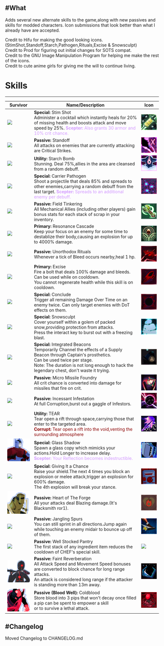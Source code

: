 #What
---
Adds several new alternate skills to the game,along with new passives and skills for modded characters.
Icon submissions that look better than what I already have are accepted.

Credit to Hifu for making the good looking icons.(StimShot,Standoff,Starch,Pathogen,Rituals,Excise & Snowsculpt)\
Credit to Prod for figuring out initial changes for SOTS compat.\
Credit to the GNU Image Manipulation Program for helping me make the rest of the icons.\
Credit to cute anime girls for giving me the will to continue living.

# Skills
---
<table>
	<thead>
		<tr>
			<th>Survivor</th>
			<th>Name/Description</th>
			<th>Icon</th>
		</tr>
	</thead>
	<tbody>
		<tr>
                        <td><img src="https://static.wikia.nocookie.net/riskofrain2_gamepedia_en/images/5/50/Commando.png/revision/latest?cb=20200129200647" width=128></td>			
			<td>
				<b>Special:</b> Stim Shot<br>
				Administer a cocktail which instantly heals for 20% of missing health and boosts attack and move speed by 25%.
                                <span style="color:#d299ff"><b>Scepter:</b> Also grants 30 armor and 10% crit chance. </span>
			</td>
                        <td><img src="https://github.com/yekoc/Risk-Of-Rain-2-Mods/raw/master/PassiveAgression/Assets/StimShot.png" width=128></td>
		</tr>
		<tr>
                        <td><img src="https://static.wikia.nocookie.net/riskofrain2_gamepedia_en/images/1/1f/Bandit.png/revision/latest?cb=20210326045945" width=128></td>			
			<td>
				<b>Passive:</b> Standoff<br>
				All attacks on enemies that are currently attacking are Critical Strikes.
			</td>
                        <td><img src="https://github.com/yekoc/Risk-Of-Rain-2-Mods/raw/master/PassiveAgression/Assets/Standoff.png" width=128></td>
		</tr>
		<tr>
                        <td><img src="https://static.wikia.nocookie.net/riskofrain2_gamepedia_en/images/1/1f/Bandit.png/revision/latest?cb=20210326045945" width=128></td>			
			<td>
				<b>Utility:</b> Starch Bomb<br>
				Stunning. Deal 75%,allies in the area are cleansed from a random debuff.
			</td>
                        <td><img src="https://github.com/yekoc/Risk-Of-Rain-2-Mods/raw/master/PassiveAgression/Assets/StarchIcon.png" width=128></td>
		</tr>
		<tr>
                        <td><img src="https://static.wikia.nocookie.net/riskofrain2_gamepedia_en/images/8/8e/Acrid.png/revision/latest?cb=20200129235326" width=128></td>			
			<td>
				<b>Special:</b> Carrier Pathogen<br>
				Shoot a projectile that deals 85% and spreads to other enemies,carrying a random debuff from the last target.
                                <span style="color:#d299ff"><b>Scepter:</b> Spreads to an additional enemy per debuff. </span>
			</td>
                        <td><img src="https://github.com/yekoc/Risk-Of-Rain-2-Mods/raw/master/PassiveAgression/Assets/Pathogen.png" width=128></td>
		</tr>
		<tr>
                        <td><img src="https://static.wikia.nocookie.net/riskofrain2_gamepedia_en/images/d/d8/Engineer.png/revision/latest?cb=20200129200649" width=128></td>			
			<td>
				<b>Passive:</b> Field Tinkering<br>
				All Mechanical Allies (including other players) gain bonus stats for each stack of scrap in your inventory.
			</td>
                        <td><img src="https://github.com/yekoc/Risk-Of-Rain-2-Mods/raw/master/PassiveAgression/Assets/ScrapWrench.png" width=128></td>
		</tr>
		<tr>
                        <td><img src="https://static.wikia.nocookie.net/riskofrain2_gamepedia_en/images/d/d8/Engineer.png/revision/latest?cb=20200129200649" width=128></td>			
			<td>
				<b>Primary:</b> Resonance Cascade<br>
				Keep your focus on an enemy for some time to destablize their body,causing an explosion for up to 4000% damage.
			</td>
                        <td><img src="https://github.com/yekoc/Risk-Of-Rain-2-Mods/raw/master/PassiveAgression/Assets/ResonanceJitter.png" width=128></td>
		</tr>
		<tr>
                        <td><img src="https://static.wikia.nocookie.net/riskofrain2_gamepedia_en/images/9/98/Artificer.png/revision/latest?cb=20200129200643" width=128></td>			
			<td>
				<b>Passive:</b> Unorthodox Rituals <br>
				Whenever a tick of Bleed occurs nearby,heal 1 hp.
			</td>
                        <td><img src="https://github.com/yekoc/Risk-Of-Rain-2-Mods/raw/master/PassiveAgression/Assets/UnorthodoxIcon.png" width=128></td>
		</tr>
		<tr>
                        <td><img src="https://static.wikia.nocookie.net/riskofrain2_gamepedia_en/images/9/98/Artificer.png/revision/latest?cb=20200129200643" width=128></td>			
			<td>
				<b>Primary:</b> Excise <br>
                                Fire a bolt that deals 100% damage and bleeds. <br>
                                Can be used while on cooldown.<br>
                                You cannot regenerate health while this skill is on cooldown.
			</td>
                        <td><img src="https://github.com/yekoc/Risk-Of-Rain-2-Mods/raw/master/PassiveAgression/Assets/ExciseIcon.png" width=128></td>
		</tr>
		<tr>
                        <td><img src="https://static.wikia.nocookie.net/riskofrain2_gamepedia_en/images/9/98/Artificer.png/revision/latest?cb=20200129200643" width=128></td>			
			<td>
				<b>Special:</b> Conclude <br>
                   Trigger all remaining Damage Over Time on an enemy twice.
                   Can only target enemies with DoT effects on them.
			</td>
                        <td><img src="https://github.com/yekoc/Risk-Of-Rain-2-Mods/raw/master/PassiveAgression/Assets/ConcludeIcon.png" width=128></td>
		</tr>
		<tr>
                        <td><img src="https://static.wikia.nocookie.net/riskofrain2_gamepedia_en/images/9/98/Artificer.png/revision/latest?cb=20200129200643" width=128></td>			
			<td>
				<b>Special:</b> Snowsculpt <br>
                                Cover yourself within a golem of packed snow,providing protection from attacks.<br>
                                Press the interact key to burst out with a freezing blast.
			</td>
                        <td><img src="https://github.com/yekoc/Risk-Of-Rain-2-Mods/raw/master/PassiveAgression/Assets/SnowmanIcon.png" width=128></td>
		</tr>
		<tr>
                        <td><img src="https://static.wikia.nocookie.net/riskofrain2_gamepedia_en/images/a/a9/Captain.png/revision/latest?cb=20200811155443" width=128></td>			
			<td>
				<b>Special:</b> Integrated Beacons <br>
                Temporarily Channel the effects of a Supply Beacon through Captain's prosthetics.<br>
                Can be used twice per stage.<br>
                Note: The duration is not long enough to hack the legendary chest, don't waste it trying.
			</td>
                        <td><img src="https://github.com/yekoc/Risk-Of-Rain-2-Mods/raw/master/PassiveAgression/Assets/IntegratedBeaconIcon.png" width=128></td>
		</tr>
		<tr>
                        <td><img src="https://static.wikia.nocookie.net/riskofrain2_gamepedia_en/images/f/fe/Railgunner.png/revision/latest?cb=20220302014737" width=128></td>			
			<td>
				<b>Passive:</b> Micro Missile Foundry <br>
				All crit chance is converted into damage for missiles that fire on crit.
			</td>
                        <td><img src="https://github.com/yekoc/Risk-Of-Rain-2-Mods/raw/master/PassiveAgression/Assets/MicroMissile.png" width=128></td>
		</tr>
		<tr>
                        <td><img src="https://static.wikia.nocookie.net/riskofrain2_gamepedia_en/images/5/5b/Void_Fiend.png/revision/latest?cb=20220302014710" width=128></td>			
			<td>
				<b>Passive:</b> Incessant Infestation<br>
				At full Corruption,burst out a gaggle of Infestors.
			</td>
                        <td><img src="https://github.com/yekoc/Risk-Of-Rain-2-Mods/raw/master/PassiveAgression/Assets/Infestation.png" width=128></td>
		</tr>
		<tr>
                        <td><img src="https://static.wikia.nocookie.net/riskofrain2_gamepedia_en/images/5/5b/Void_Fiend.png/revision/latest?cb=20220302014710" width=128></td>			
			<td>
				<b>Utility:</b> TEAR <br>
				Tear open a rift through space,carrying those that enter to the targeted area.<br>
                                <span style="color:DarkRed"><b>Corrupt:</b> Tear open a rift into the void,venting the surrounding atmosphere</span>
			</td>
                        <td><img src="https://github.com/yekoc/Risk-Of-Rain-2-Mods/raw/master/PassiveAgression/Assets/TEAR.png" width=128></td>
		</tr>
		<tr>
                        <td><img src="https://raw.githubusercontent.com/ArcPh1r3/PaladinMod/master/PaladinUnityProject/Assets/Paladin/Icons/texPaladinIcon.png" width=128></td>			
			<td>
				<b>Special:</b> Glass Shadow <br>
				Spawn a glass copy which mimicks your actions.Hold Longer to increase delay.<br>
                                <span style="color:#d299ff"><b>Scepter:</b> Your Reflection becomes indestructible. </span>
			</td>
                        <td><img src="https://github.com/yekoc/Risk-Of-Rain-2-Mods/raw/master/PassiveAgression/Assets/GShadowIcon.png" width=128></td>
		</tr>
		<tr>
                        <td><img src="https://raw.githubusercontent.com/TheTimeSweeper/EnforcerMod/8817c519fd461e0afbb8920bc6a5d6c40a0dbc40/EnforcerMod_Unity/Enforcer/Assets/Enforcer/Enforcer/Icons/texEnforcerIcon.png" width=128></td>			
			<td>
				<b>Special:</b> Giving It a Chance <br>
				Raise your shield.The next 4 times you block an explosion or melee attack,trigger an explosion for 600% damage.<br>
                                The 4th explosion will break your stance.
			</td>
                        <td><img src="https://github.com/yekoc/Risk-Of-Rain-2-Mods/raw/master/PassiveAgression/Assets/SundownShield.png" width=128></td>
		</tr>
		<tr>
                        <td><img src="https://raw.githubusercontent.com/ArcPh1r3/MinerUnearthed/master/MinerUnityProject/Assets/Miner/texMinerIcon.png" width=128></td>			
			<td>
				<b>Passive:</b> Heart of The Forge <br>
				All your attacks deal Blazing damage.(It's Blacksmith ror1).
			</td>
                        <td><img src="https://github.com/yekoc/Risk-Of-Rain-2-Mods/raw/master/PassiveAgression/Assets/HForgeIcon.png" width=128></td>
		</tr>
		<tr>
                        <td><img src="https://user-images.githubusercontent.com/55299061/216585851-c6588d0c-18a1-4357-905e-79fb3b1c7fcd.png" width=128></td>			
			<td>
				<b>Passive:</b> Jangling Spurs <br>
				You can still sprint in all directions.Jump again while touching an enemy midair to bounce up off of them.
			</td>
                        <td><img src="https://github.com/yekoc/Risk-Of-Rain-2-Mods/raw/master/PassiveAgression/Assets/SpursIcon.png" width=128></td>
		</tr>
		<tr>
                        <td><img src="https://i.imgur.com/eqp6HDQ.png" width=128></td>			
			<td>
				<b>Passive:</b> Well Stocked Pantry <br>
				The first stack of any ingredient item reduces the cooldown of CHEF's special skill.
			</td>
                        <td><img src="https://raw.githubusercontent.com/GnomeModder/ChefMod/main/thecook-unity/Assets/CHEF/Icons/chef_special.png" width=128></td>
		</tr>
		<tr>
                        <td><img src="https://raw.githubusercontent.com/CassCoffey/RiskOfRuina/master/RiskOfRuinaProject/Assets/RedMistAssets/Icons/texRedMistIcon.png" width=128></td>			
			<td>
				<b>Passive:</b> Faint Reverberation <br>
				All Attack Speed and Movement Speed bonuses are converted to block chance for long range attacks.<br>
                An attack is considered long range if the attacker is standing more than 13m away.
			</td>
                        <td><img src="https://github.com/yekoc/Risk-Of-Rain-2-Mods/raw/master/PassiveAgression/Assets/ArgaliaPassiveIcon.png" width=128></td>
		</tr>
		<tr>
                        <td><img src="https://raw.githubusercontent.com/ArcPh1r3/RedGuyMod/main/RedGuyUnityProject/Assets/Ravager/Icons/texRavagerIcon.png" width=128></td>			
			<td>
				<b>Passive (Blood Well):</b> Coldblood <br>
				Store blood into 3 pips that won't decay once filled<br>
                a pip can be spent to empower a skill<br>
                or to survive a lethal attack.
			</td>
                        <td><img src="https://github.com/yekoc/Risk-Of-Rain-2-Mods/raw/master/PassiveAgression/Assets/ColdbloodIcon.png" width=128></td>
		</tr>
	</tbody>
</table>

#Changelog
---
 Moved Changelog to CHANGELOG.md
